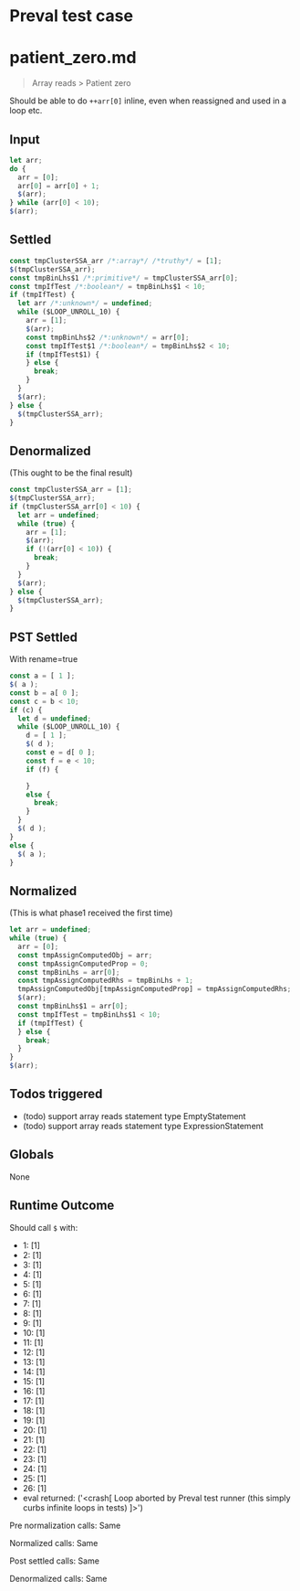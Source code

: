 # Preval test case

# patient_zero.md

> Array reads > Patient zero
>

Should be able to do `++arr[0]` inline, even when reassigned and used in a loop etc.

## Input

`````js filename=intro
let arr;
do {
  arr = [0];
  arr[0] = arr[0] + 1;
  $(arr);
} while (arr[0] < 10);
$(arr);
`````


## Settled


`````js filename=intro
const tmpClusterSSA_arr /*:array*/ /*truthy*/ = [1];
$(tmpClusterSSA_arr);
const tmpBinLhs$1 /*:primitive*/ = tmpClusterSSA_arr[0];
const tmpIfTest /*:boolean*/ = tmpBinLhs$1 < 10;
if (tmpIfTest) {
  let arr /*:unknown*/ = undefined;
  while ($LOOP_UNROLL_10) {
    arr = [1];
    $(arr);
    const tmpBinLhs$2 /*:unknown*/ = arr[0];
    const tmpIfTest$1 /*:boolean*/ = tmpBinLhs$2 < 10;
    if (tmpIfTest$1) {
    } else {
      break;
    }
  }
  $(arr);
} else {
  $(tmpClusterSSA_arr);
}
`````


## Denormalized
(This ought to be the final result)

`````js filename=intro
const tmpClusterSSA_arr = [1];
$(tmpClusterSSA_arr);
if (tmpClusterSSA_arr[0] < 10) {
  let arr = undefined;
  while (true) {
    arr = [1];
    $(arr);
    if (!(arr[0] < 10)) {
      break;
    }
  }
  $(arr);
} else {
  $(tmpClusterSSA_arr);
}
`````


## PST Settled
With rename=true

`````js filename=intro
const a = [ 1 ];
$( a );
const b = a[ 0 ];
const c = b < 10;
if (c) {
  let d = undefined;
  while ($LOOP_UNROLL_10) {
    d = [ 1 ];
    $( d );
    const e = d[ 0 ];
    const f = e < 10;
    if (f) {

    }
    else {
      break;
    }
  }
  $( d );
}
else {
  $( a );
}
`````


## Normalized
(This is what phase1 received the first time)

`````js filename=intro
let arr = undefined;
while (true) {
  arr = [0];
  const tmpAssignComputedObj = arr;
  const tmpAssignComputedProp = 0;
  const tmpBinLhs = arr[0];
  const tmpAssignComputedRhs = tmpBinLhs + 1;
  tmpAssignComputedObj[tmpAssignComputedProp] = tmpAssignComputedRhs;
  $(arr);
  const tmpBinLhs$1 = arr[0];
  const tmpIfTest = tmpBinLhs$1 < 10;
  if (tmpIfTest) {
  } else {
    break;
  }
}
$(arr);
`````


## Todos triggered


- (todo) support array reads statement type EmptyStatement
- (todo) support array reads statement type ExpressionStatement


## Globals


None


## Runtime Outcome


Should call `$` with:
 - 1: [1]
 - 2: [1]
 - 3: [1]
 - 4: [1]
 - 5: [1]
 - 6: [1]
 - 7: [1]
 - 8: [1]
 - 9: [1]
 - 10: [1]
 - 11: [1]
 - 12: [1]
 - 13: [1]
 - 14: [1]
 - 15: [1]
 - 16: [1]
 - 17: [1]
 - 18: [1]
 - 19: [1]
 - 20: [1]
 - 21: [1]
 - 22: [1]
 - 23: [1]
 - 24: [1]
 - 25: [1]
 - 26: [1]
 - eval returned: ('<crash[ Loop aborted by Preval test runner (this simply curbs infinite loops in tests) ]>')

Pre normalization calls: Same

Normalized calls: Same

Post settled calls: Same

Denormalized calls: Same
